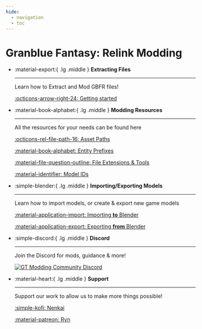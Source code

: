 ```yaml
---
hide:
  - navigation
  - toc
---
```


# Granblue Fantasy: Relink Modding

<div class="grid cards" markdown>

-   :material-export:{ .lg .middle } __Extracting Files__

    ---

    Learn how to Extract and Mod GBFR files!

    [:octicons-arrow-right-24: Getting started](getting_started/extraction_modding.md)

-   :material-book-alphabet:{ .lg .middle } __Modding Resources__

    ---

    All the resources for your needs can be found here

    [:octicons-rel-file-path-16: Asset Paths](resources/asset_paths.md)

    [:material-book-alphabet: Entity Prefixes](resources/entity_prefixes.md)

    [:material-file-question-outline: File Extensions & Tools](resources/file_extensions.md)

    [:material-identifier: Model IDs](resources/model_ids.md)


-   :simple-blender:{ .lg .middle } __Importing/Exporting Models__

    ---

    Learn how to import models, or create & export new game models

    [:material-application-import: Importing **to** Blender](#)

    [:material-application-export: Exporting **from** Blender](#)

-   :simple-discord:{ .lg .middle } __Discord__

    ---

    Join the Discord for mods, guidance & more!

    [![GT Modding Community Discord](https://discordapp.com/api/guilds/1203608338344976434/widget.png?style=banner2&raw=true)](https://discord.gg/gbsG4CDsru)

-   :material-heart:{ .lg .middle } __Support__

    ---

    Support our work to allow us to make more things possible!

    [:simple-kofi: Nenkai](https://ko-fi.com/nenkai)

    [:material-patreon: Ryn](https://www.patreon.com/WistfulHopes)
</div>